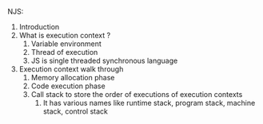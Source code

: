 NJS:

1. Introduction
2. What is execution context ?
   1. Variable environment
   2. Thread of execution
   3. JS is single threaded synchronous language
3. Execution context walk through
   1. Memory allocation phase
   2. Code execution phase
   3. Call stack to store the order of executions of execution contexts
      1. It has various names like runtime stack, program stack, machine stack, control stack
